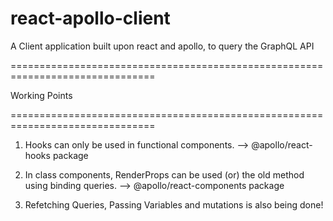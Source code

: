 # react-apollo-client
A Client application built upon react and apollo, to query the GraphQL API


===============================================================================

Working Points

===============================================================================

1. Hooks can only be used in functional components.  --> @apollo/react-hooks package

2. In class components, RenderProps can be used (or) the old method using binding queries. --> @apollo/react-components package

3. Refetching Queries, Passing Variables and mutations is also being done!